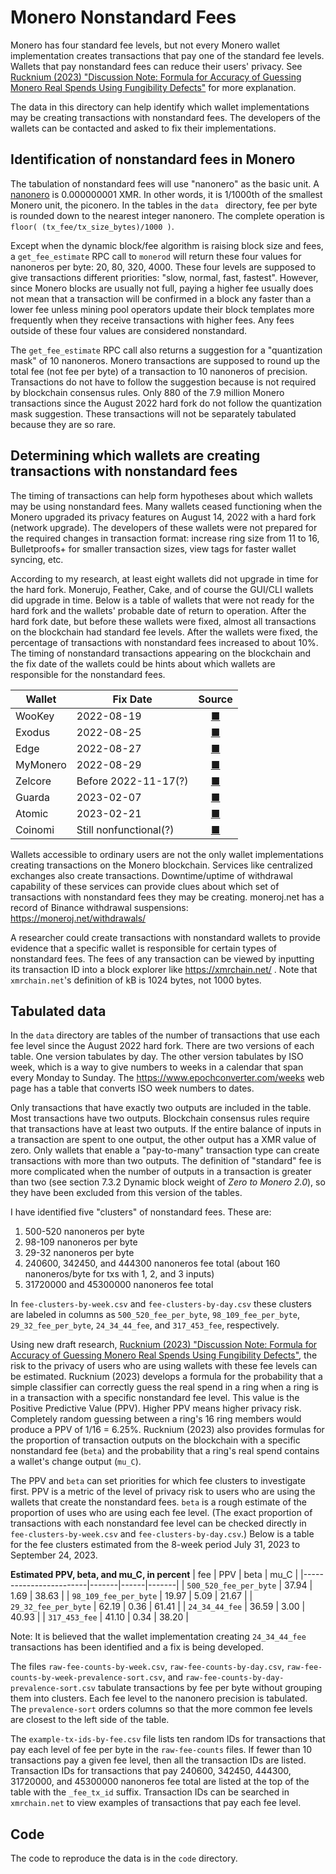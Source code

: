 # Monero Nonstandard Fees

Monero has four standard fee levels, but not every Monero wallet implementation creates transactions that pay one of the standard fee levels. Wallets that pay nonstandard fees can reduce their users' privacy. See [Rucknium (2023) "Discussion Note: Formula for Accuracy of Guessing Monero Real Spends Using Fungibility Defects"](https://github.com/Rucknium/misc-research/tree/main/Monero-Fungibility-Defect-Classifier/pdf) for more explanation.

The data in this directory can help identify which wallet implementations may be creating transactions with nonstandard fees. The developers of the wallets can be contacted and asked to fix their implementations.

## Identification of nonstandard fees in Monero

The tabulation of nonstandard fees will use "nanonero" as the basic unit. A [nanonero](https://web.getmonero.org/resources/moneropedia/denominations.html) is 0.000000001 XMR. In other words, it is 1/1000th of the smallest Monero unit, the piconero. In the tables in the  `data ` directory, fee per byte is rounded down to the nearest integer nanonero. The complete operation is `floor( (tx_fee/tx_size_bytes)/1000 )`.

Except when the dynamic block/fee algorithm is raising block size and fees, a `get_fee_estimate` RPC call to `monerod` will return these four values for nanoneros per byte: 20, 80, 320, 4000. These four levels are supposed to give transactions different priorities: "slow, normal, fast, fastest". However, since Monero blocks are usually not full, paying a higher fee usually does not mean that a transaction will be confirmed in a block any faster than a lower fee unless mining pool operators update their block templates more frequently when they receive transactions with higher fees. Any fees outside of these four values are considered nonstandard.

The `get_fee_estimate` RPC call also returns a suggestion for a "quantization mask" of 10 nanoneros. Monero transactions are supposed to round up the total fee (not fee per byte) of a transaction to 10 nanoneros of precision. Transactions do not have to follow the suggestion because is not required by blockchain consensus rules. Only 880 of the 7.9 million Monero transactions since the August 2022 hard fork do not follow the quantization mask suggestion. These transactions will not be separately tabulated because they are so rare.

## Determining which wallets are creating transactions with nonstandard fees

The timing of transactions can help form hypotheses about which wallets may be using nonstandard fees. Many wallets ceased functioning when the Monero upgraded its privacy features on August 14, 2022 with a hard fork (network upgrade). The developers of these wallets were not prepared for the required changes in transaction format: increase ring size from 11 to 16, Bulletproofs+ for smaller transaction sizes, view tags for faster wallet syncing, etc.

According to my research, at least eight wallets did not upgrade in time for the hard fork. Monerujo, Feather, Cake, and of course the GUI/CLI wallets did upgrade in time. Below is a table of wallets that were not ready for the hard fork and the wallets' probable date of return to operation. After the hard fork date, but before these wallets were fixed, almost all transactions on the blockchain had standard fee levels. After the wallets were fixed, the percentage of transactions with nonstandard fees increased to about 10%. The timing of nonstandard transactions appearing on the blockchain and the fix date of the wallets could be hints about which wallets are responsible for the nonstandard fees.

| Wallet   | Fix Date               | Source                                                                                                                    |
|----------|------------------------|:-------------------------------------------------------------------------------------------------------------------------:|
| WooKey   | 2022-08-19             | [■](https://github.com/WooKeyWallet/monero-wallet-android-app/releases/tag/v2.2.1)                                        |
| Exodus   | 2022-08-25             | [■](https://twitter.com/exodus_io/status/1562918301181034496)                                                             |
| Edge     | 2022-08-27             | [■](https://twitter.com/EdgeWallet/status/1563584457361149952)                                                            |
| MyMonero | 2022-08-29             | [■](https://twitter.com/MyMonero/status/1564149853478760448)                                                              |
| Zelcore  | Before 2022-11-17(?)   | [■](https://twitter.com/zelcore_io/status/1593287952041357318)                                                            |
| Guarda   | 2023-02-07             | [■](https://web.archive.org/web/20230207112954/https://www.reddit.com/r/GuardaWallet/comments/10vgd90/monero_xmr_wallet/) |
| Atomic   | 2023-02-21             | [■](https://twitter.com/AtomicWallet/status/1628019129553657856)                                                          |
| Coinomi  | Still nonfunctional(?) | [■](https://reddit.com/r/COINOMI/comments/14u5gp3/does_coinomi_still_support_monero/)                                     |

Wallets accessible to ordinary users are not the only wallet implementations creating transactions on the Monero blockchain. Services like centralized exchanges also create transactions. Downtime/uptime of withdrawal capability of these services can provide clues about which set of transactions with nonstandard fees they may be creating. moneroj.net has a record of Binance withdrawal suspensions: https://moneroj.net/withdrawals/

A researcher could create transactions with nonstandard wallets to provide evidence that a specific wallet is responsible for certain types of nonstandard fees. The fees of any transaction can be viewed by inputting its transaction ID into a block explorer like https://xmrchain.net/ . Note that` xmrchain.net`'s definition of kB is 1024 bytes, not 1000 bytes.

## Tabulated data

In the `data` directory are tables of the number of transactions that use each fee level since the August 2022 hard fork. There are two versions of each table. One version tabulates by day. The other version tabulates by ISO week, which is a way to give numbers to weeks in a calendar that span every Monday to Sunday. The https://www.epochconverter.com/weeks web page has a table that converts ISO week numbers to dates.

Only transactions that have exactly two outputs are included in the table. Most transactions have two outputs. Blockchain consensus rules require that transactions have at least two outputs. If the entire balance of inputs in a transaction are spent to one output, the other output has a XMR value of zero. Only wallets that enable a "pay-to-many" transaction type can create transactions with more than two outputs. The definition of "standard" fee is more complicated when the number of outputs in a transaction is greater than two (see section 7.3.2 Dynamic block weight of _Zero to Monero 2.0_), so they have been excluded from this version of the tables.

I have identified five "clusters" of nonstandard fees. These are:
1. 500-520 nanoneros per byte
2. 98-109 nanoneros per byte
3. 29-32 nanoneros per byte
4. 240600, 342450, and 444300 nanoneros fee total (about 160 nanoneros/byte for txs with 1, 2, and 3 inputs)
5. 31720000 and 45300000 nanoneros fee total

In `fee-clusters-by-week.csv` and `fee-clusters-by-day.csv` these clusters are labeled in columns as `500_520_fee_per_byte`, `98_109_fee_per_byte`, `29_32_fee_per_byte`,  `24_34_44_fee`, and `317_453_fee`, respectively.

Using new draft research, [Rucknium (2023) "Discussion Note: Formula for Accuracy of Guessing Monero Real Spends Using Fungibility Defects"](https://github.com/Rucknium/misc-research/tree/main/Monero-Fungibility-Defect-Classifier/pdf), the risk to the privacy of users who are using wallets with these fee levels can be estimated. Rucknium (2023) develops a formula for the probability that a simple classifier can correctly guess the real spend in a ring when a ring is in a transaction with a specific nonstandard fee level. This value is the Positive Predictive Value (PPV). Higher PPV means higher privacy risk. Completely random guessing between a ring's 16 ring members would produce a PPV of 1/16 = 6.25%. Rucknium (2023) also provides formulas for the proportion of transaction outputs on the blockchain with a specific nonstandard fee (`beta`) and the probability that a ring's real spend contains a wallet's change output (`mu_C`).

The PPV and `beta` can set priorities for which fee clusters to investigate first. PPV is a metric of the level of privacy risk to users who are using the wallets that create the nonstandard fees. `beta` is a rough estimate of the proportion of uses who are using each fee level. (The exact proportion of transactions with each nonstandard fee level can be checked directly in `fee-clusters-by-week.csv` and `fee-clusters-by-day.csv`.) Below is a table for the fee clusters estimated from the 8-week period July 31, 2023 to September 24, 2023.

**Estimated PPV, beta, and mu_C, in percent**
| fee                    | PPV   | beta | mu_C  |
|------------------------|-------|------|-------|
| `500_520_fee_per_byte` | 37.94 | 1.69 | 38.63 |
| `98_109_fee_per_byte`  | 19.97 | 5.09 | 21.67 |
| `29_32_fee_per_byte`   | 62.19 | 0.36 | 61.41 |
| `24_34_44_fee`         | 36.59 | 3.00 | 40.93 |
| `317_453_fee`          | 41.10 | 0.34 | 38.20 |

Note: It is believed that the wallet implementation creating `24_34_44_fee` transactions has been identified and a fix is being developed.

The files `raw-fee-counts-by-week.csv`, `raw-fee-counts-by-day.csv`, `raw-fee-counts-by-week-prevalence-sort.csv`, and `raw-fee-counts-by-day-prevalence-sort.csv` tabulate transactions by fee per byte without grouping them into clusters. Each fee level to the nanonero precision is tabulated. The `prevalence-sort` orders columns so that the more common fee levels are closest to the left side of the table.

The `example-tx-ids-by-fee.csv` file lists ten random IDs for transactions that pay each level of fee per byte in the `raw-fee-counts` files. If fewer than 10 transactions pay a given fee level, then all the transaction IDs are listed. Transaction IDs for transactions that pay 240600, 342450, 444300, 31720000, and 45300000 nanoneros fee total are listed at the top of the table with the `_fee_tx_id` suffix. Transaction IDs can be searched in `xmrchain.net` to view examples of transactions that pay each fee level.

## Code

The code to reproduce the data is in the `code` directory.


